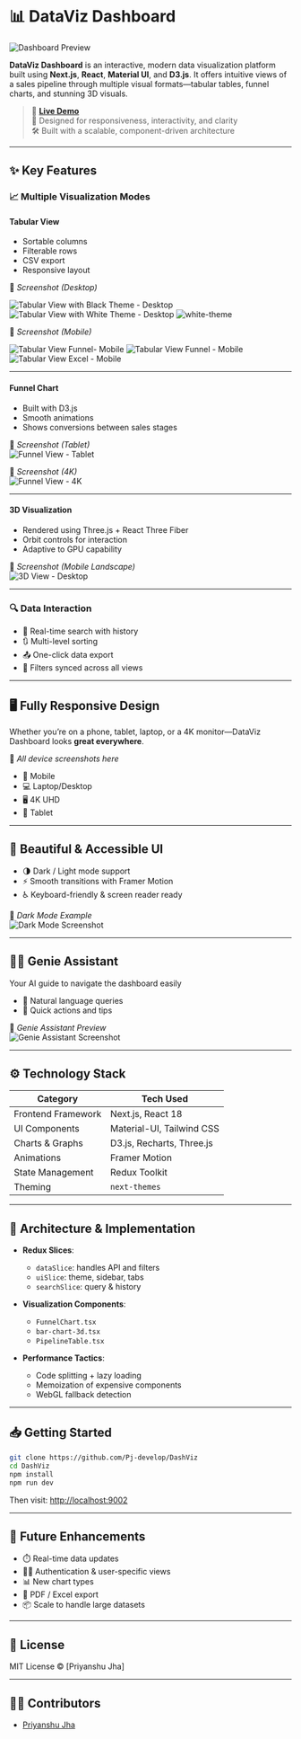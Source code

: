 
# 📊 DataViz Dashboard

![Dashboard Preview](image.png)

**DataViz Dashboard** is an interactive, modern data visualization platform built using **Next.js**, **React**, **Material UI**, and **D3.js**. It offers intuitive views of a sales pipeline through multiple visual formats—tabular tables, funnel charts, and stunning 3D visuals.

> 🔗 **[Live Demo](https://dv-hirez.vercel.app/)**  
> 🧠 Designed for responsiveness, interactivity, and clarity  
> 🛠️ Built with a scalable, component-driven architecture

---

## ✨ Key Features

### 📈 Multiple Visualization Modes

#### Tabular View
- Sortable columns  
- Filterable rows  
- CSV export  
- Responsive layout

📸 *Screenshot (Desktop)*

![Tabular View with Black Theme - Desktop](image-1.png)  
![Tabular View with White Theme - Desktop](image-2.png)
![white-theme](image-6.png)


📸 *Screenshot (Mobile)*  

![Tabular View Funnel- Mobile](image-3.png)
![Tabular View Funnel - Mobile](image-4.png)
![Tabular View Excel - Mobile](image-5.png)

---

#### Funnel Chart
- Built with D3.js  
- Smooth animations  
- Shows conversions between sales stages

📸 *Screenshot (Tablet)*  
![Funnel View - Tablet](image-7.png) 

📸 *Screenshot (4K)*  
![Funnel View - 4K](image-9.png)

---

#### 3D Visualization
- Rendered using Three.js + React Three Fiber  
- Orbit controls for interaction  
- Adaptive to GPU capability

📸 *Screenshot (Mobile Landscape)*  
![3D View - Desktop](image-8.png)

---

### 🔍 Data Interaction
- 🔎 Real-time search with history
- 🔃 Multi-level sorting
- 📤 One-click data export
- 🔗 Filters synced across all views

---

## 🖥️ Fully Responsive Design

Whether you’re on a phone, tablet, laptop, or a 4K monitor—DataViz Dashboard looks **great everywhere**.

📸 *All device screenshots here*  
- 📱 Mobile  
- 💻 Laptop/Desktop  
- 🖥️ 4K UHD  
- 📲 Tablet

---

## 🎨 Beautiful & Accessible UI

- 🌗 Dark / Light mode support  
- ⚡ Smooth transitions with Framer Motion  
- ♿ Keyboard-friendly & screen reader ready  

📸 *Dark Mode Example*  
![Dark Mode Screenshot](image-10.png)

---

## 🧙‍♂️ Genie Assistant

Your AI guide to navigate the dashboard easily  
- 💬 Natural language queries  
- 🧭 Quick actions and tips  

📸 *Genie Assistant Preview*  
![Genie Assistant Screenshot](image-11.png)

---

## ⚙️ Technology Stack

| Category            | Tech Used |
|---------------------|-----------|
| Frontend Framework  | Next.js, React 18 |
| UI Components       | Material-UI, Tailwind CSS |
| Charts & Graphs     | D3.js, Recharts, Three.js |
| Animations          | Framer Motion |
| State Management    | Redux Toolkit |
| Theming             | `next-themes` |

---

## 🧱 Architecture & Implementation

- **Redux Slices**:  
  - `dataSlice`: handles API and filters  
  - `uiSlice`: theme, sidebar, tabs  
  - `searchSlice`: query & history

- **Visualization Components**:  
  - `FunnelChart.tsx`  
  - `bar-chart-3d.tsx`  
  - `PipelineTable.tsx`

- **Performance Tactics**:  
  - Code splitting + lazy loading  
  - Memoization of expensive components  
  - WebGL fallback detection

---

## 📥 Getting Started

```bash
git clone https://github.com/Pj-develop/DashViz
cd DashViz
npm install
npm run dev
```

Then visit: [http://localhost:9002](http://localhost:9002)

---

## 🔄 Future Enhancements

- ⏱️ Real-time data updates  
- 🧑‍💼 Authentication & user-specific views  
- 📊 New chart types  
- 📄 PDF / Excel export  
- 📦 Scale to handle large datasets

---

## 📄 License

MIT License © [Priyanshu Jha]

---

## 🙋‍♂️ Contributors

- [Priyanshu Jha](mailto:priyanshu.j@hotmail.com)

